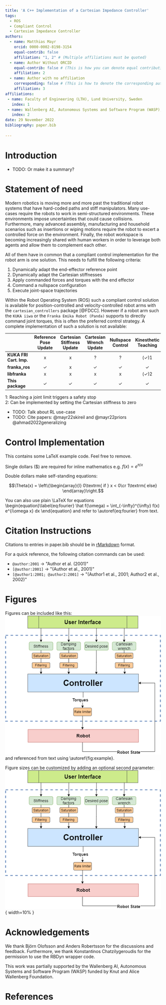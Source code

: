 ```yaml
---
title: 'A C++ Implementation of a Cartesian Impedance Controller'
tags:
  - ROS
  - Compliant Control
  - Cartesian Impedance Controller
authors:
  - name: Matthias Mayr
    orcid: 0000-0002-8198-3154
    equal-contrib: false
    affiliation: "1, 2" # (Multiple affiliations must be quoted)
  - name: Author Without ORCID
    equal-contrib: false # (This is how you can denote equal contributions between multiple authors)
    affiliation: 2
  - name: Author with no affiliation
    corresponding: false # (This is how to denote the corresponding author)
    affiliation: 3
affiliations:
 - name: Faculty of Engineering (LTH), Lund University, Sweden
   index: 1
 - name: Wallenberg AI, Autonomous Systems and Software Program (WASP), Sweden
   index: 2
date: 29 November 2022
bibliography: paper.bib

---
```


# Introduction
- TODO: Or make it a summary?

# Statement of need
Modern robotics is moving more and more past the traditional robot systems that have hard-coded paths and stiff manipulators. Many use-cases require the robots to work in semi-structured environments. These environments impose uncertainties that could cause collisions. Furthermore, many advanced assembly, manufacturing and household scenarios such as insertions or wiping motions require the robot to excert a controlled force on the environment. Finally, the robot workspace is becoming increasingly shared with human workers in order to leverage both agents and allow them to complement each other.

All of them have in common that a compliant control implementation for the robot arm is one solution. This needs to fulfill the following criteria:
1. Dynamically adapt the end-effector reference point
2. Dynamically adapt the Cartesian stiffnesses
3. Apply commanded forces and torques with the end effector
4. Command a nullspace configuration
5. Execute joint-space trajectories

Within the Robot Operating System (ROS) such a compliant control solution is available for position-controlled and velocity-controlled robot arms with the `cartesian_controllers` package [@FDCC]. However if a robot arm such the `KUKA iiwa` or the `Franka Emika Robot (Panda)` supports to directly command joint torques, this is often the preferred control strategy. A complete implementation of such a solution is not available:

|                         | Reference<br> Pose<br> Update | Cartesian<br> Stiffness<br> Update | Cartesian<br> Wrench<br> Update | Nullspace<br> Control | Kinesthetic<br> Teaching | Trajectory<br> Execution | Multi-Robot<br> Support |
|-------------------------|:-----------------------------:|:----------------------------------:|:-------------------------------:|:---------------------:|:------------------------:|:------------------------:|:-----------------------:|
| **KUKA FRI Cart. Imp.** | x                             |                  x                 | ?                               | ?                     | (✓)1                     | ?                        | x                       |
| **franka_ros**          | ✓                             |                  x                 | ✓                               | ✓                     | ✓                        | x                        | x                       |
|  **libfranka**          | x                             |                  x                 | x                               | x                     | (✓)2                     | x                        | x                       |
| **This package**        | ✓                             |                  ✓                 | ✓                               | ✓                     | ✓                        | ✓                        | ✓                       |

1: Reaching a joint limit triggers a safety stop<br>
2: Can be implemented by setting the Cartesian stiffness to zero

- TODO: Talk about RL use-case
- TODO: Cite papers: @mayr22skireil and @mayr22priors @ahmad2022generalizing

# Control Implementation
This contains some LaTeX example code. Feel free to remove.

Single dollars ($) are required for inline mathematics e.g. $f(x) = e^{\pi/x}$

Double dollars make self-standing equations:

$$\Theta(x) = \left\{\begin{array}{l}
0\textrm{ if } x < 0\cr
1\textrm{ else}
\end{array}\right.$$

You can also use plain \LaTeX for equations
\begin{equation}\label{eq:fourier}
\hat f(\omega) = \int_{-\infty}^{\infty} f(x) e^{i\omega x} dx
\end{equation}
and refer to \autoref{eq:fourier} from text.

# Citation Instructions

Citations to entries in paper.bib should be in
[rMarkdown](http://rmarkdown.rstudio.com/authoring_bibliographies_and_citations.html)
format.

For a quick reference, the following citation commands can be used:
- `@author:2001`  ->  "Author et al. (2001)"
- `[@author:2001]` -> "(Author et al., 2001)"
- `[@author1:2001; @author2:2001]` -> "(Author1 et al., 2001; Author2 et al., 2002)"

# Figures

Figures can be included like this:
![Caption for example figure.\label{fig:example}](flowchart.png)
and referenced from text using \autoref{fig:example}.

Figure sizes can be customized by adding an optional second parameter:
![Caption for example figure.](flowchart.png){ width=10% }

# Acknowledgements

We thank Björn Olofsson and Anders Robertsson for the discussions and feedback. Furthermore, we thank Konstantinos Chatzilygeroudis for the permission to use the RBDyn wrapper code.

This work was partially supported by the Wallenberg AI, Autonomous Systems and Software Program (WASP) funded by Knut and Alice Wallenberg Foundation.

# References
